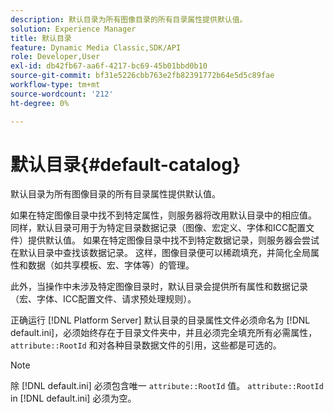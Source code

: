 ```yaml
---
description: 默认目录为所有图像目录的所有目录属性提供默认值。
solution: Experience Manager
title: 默认目录
feature: Dynamic Media Classic,SDK/API
role: Developer,User
exl-id: db42fb67-aa6f-4217-bc69-45b01bbd0b10
source-git-commit: bf31e5226cbb763e2fb82391772b64e5d5c89fae
workflow-type: tm+mt
source-wordcount: '212'
ht-degree: 0%

---
```


# 默认目录{#default-catalog}

默认目录为所有图像目录的所有目录属性提供默认值。

如果在特定图像目录中找不到特定属性，则服务器将改用默认目录中的相应值。 同样，默认目录可用于为特定目录数据记录（图像、宏定义、字体和ICC配置文件）提供默认值。 如果在特定图像目录中找不到特定数据记录，则服务器会尝试在默认目录中查找该数据记录。 这样，图像目录便可以稀疏填充，并简化全局属性和数据（如共享模板、宏、字体等）的管理。

此外，当操作中未涉及特定图像目录时，默认目录会提供所有属性和数据记录（宏、字体、ICC配置文件、请求预处理规则）。

正确运行 [!DNL Platform Server] 默认目录的目录属性文件必须命名为 [!DNL default.ini]，必须始终存在于目录文件夹中，并且必须完全填充所有必需属性， `attribute::RootId` 和对各种目录数据文件的引用，这些都是可选的。

>[!NOTE]
>
>除 [!DNL default.ini] 必须包含唯一 `attribute::RootId` 值。 `attribute::RootId` in [!DNL default.ini] 必须为空。
